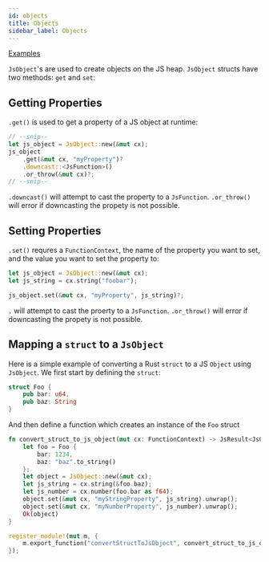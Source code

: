 ```yaml
---
id: objects
title: Objects
sidebar_label: Objects
---
```


[Examples](https://github.com/neon-bindings/examples/tree/master/objects)

`JsObject`'s are used to create objects on the JS heap. `JsObject` structs have two methods: `get` and `set`:

## Getting Properties

`.get()` is used to get a property of a JS object at runtime:

```rust
// --snip--
let js_object = JsObject::new(&mut cx);
js_object
    .get(&mut cx, "myProperty")?
    .downcast::<JsFunction>()
    .or_throw(&mut cx)?;
// --snip--
```

`.downcast()` will attempt to cast the property to a `JsFunction`. `.or_throw()` will error if downcasting the propety is not possible.

## Setting Properties

`.set()` requres a `FunctionContext`, the name of the property you want to set, and the value you want to set the property to:

```rust
let js_object = JsObject::new(&mut cx);
let js_string = cx.string("foobar");

js_object.set(&mut cx, "myProperty", js_string)?;
```

`.` will attempt to cast the proerty to a `JsFunction`. `.or_throw()` will error if downcasting the propety is not possible.

## Mapping a `struct` to a `JsObject`

Here is a simple example of converting a Rust `struct` to a JS `Object` using `JsObject`. We first start by defining the `struct`:

```rust
struct Foo {
    pub bar: u64,
    pub baz: String
}
```
And then define a function which creates an instance of the `Foo` struct
```rust
fn convert_struct_to_js_object(mut cx: FunctionContext) -> JsResult<JsObject> {
    let foo = Foo {
        bar: 1234,
        baz: "baz".to_string()
    };
    let object = JsObject::new(&mut cx);
    let js_string = cx.string(&foo.baz);
    let js_number = cx.number(foo.bar as f64);
    object.set(&mut cx, "myStringProperty", js_string).unwrap();
    object.set(&mut cx, "myNumberProperty", js_number).unwrap();
    Ok(object)
}

register_module!(mut m, {
    m.export_function("convertStructToJsObject", convert_struct_to_js_object)
});
```
